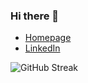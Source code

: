 ### Hi there 👋

- [Homepage](https://zaremba.ch)
- [LinkedIn](https://www.linkedin.com/in/zarembarobert)

![GitHub Streak](https://streak-stats.demolab.com/?user=robert-zaremba)
